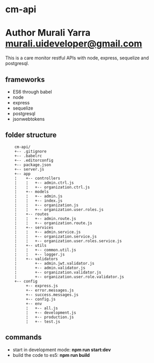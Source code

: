 # cm-api
# Author Murali Yarra <murali.uideveloper@gmail.com>
This is a care monitor restful APIs with node, express, sequelize and postgresql.
## frameworks
* ES6 through babel
* node 
* express
* sequelize
* postgresql
* jsonwebtokens

## folder structure

		cm-api/
		+-- .gitignore
		+-- .babelrc
		+-- .editorconfig
		+-- package.json
		+-- server.js
		+-- app
		¦	 +-- controllers
		¦	 ¦   +-- admin.ctrl.js
		¦	 ¦   +-- organization.ctrl.js
		¦	 +-- models
		¦	 ¦   +-- admin.js
		¦	 ¦   +-- index.js
		¦	 ¦   +-- organization.js
		¦	 ¦   +-- organization.user.roles.js
		¦	 +-- routes
		¦	 ¦   +-- admin.route.js
		¦	 ¦   +-- organization.route.js
		¦	 +-- services
		¦	 ¦   +-- admin.service.js
		¦	 ¦   +-- organization.service.js
		¦	 ¦   +-- organization.user.roles.service.js
		¦	 +-- utils
		¦	 ¦   +-- common.util.js
		¦	 ¦   +-- logger.js
		¦	 +-- validators
		¦	     +-- admin.jwt.validator.js
		¦	     +-- admin.validator.js
		¦	     +-- organization.validator.js
		¦	     +-- organization.user.role.validator.js
		+-- config
			 +-- express.js
			 +-- error.messages.js
			 +-- success.messages.js
			 +-- config.js
			 +-- env
			 ¦   +-- all.js
			 ¦   +-- development.js
			 ¦   +-- production.js
			 ¦   +-- test.js

## commands
* start in development mode: **npm run start:dev**
* build the code to es5: **npm run build**
